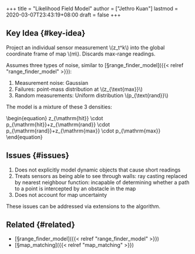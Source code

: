 +++
title = "Likelihood Field Model"
author = ["Jethro Kuan"]
lastmod = 2020-03-07T23:43:19+08:00
draft = false
+++

## Key Idea {#key-idea}

Project an individual sensor measurement \\(z\_t^k\\) into the global
coordinate frame of map \\(m\\). Discards max-range readings.

Assumes three types of noise, similar to [§range\_finder\_model]({{< relref "range_finder_model" >}}):

1.  Measurement noise: Gaussian
2.  Failures: point-mass distribution at \\(z\_{\text{max}}\\)
3.  Random measurements: Uniform distribution \\(p\_{\text{rand}}\\)

The model is a mixture of these 3 densities:

\begin{equation}
  z\_{\mathrm{hit}} \cdot p\_{\mathrm{hit}}+z\_{\mathrm{rand}} \cdot p\_{\mathrm{rand}}+z\_{\mathrm{max}} \cdot p\_{\mathrm{max}}
\end{equation}


## Issues {#issues}

1.  Does not explicitly model dynamic objects that cause short readings
2.  Treats sensors as being able to see through walls: ray casting
    replaced by nearest neighbour function: incapable of determining
    whether a path to a point is intercepted by an obstacle in the map
3.  Does not account for map uncertainty

These issues can be addressed via extensions to the algorithm.


## Related {#related}

-   [§range\_finder\_model]({{< relref "range_finder_model" >}})
-   [§map\_matching]({{< relref "map_matching" >}})

